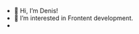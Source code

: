 - 👋 Hi, I’m Denis!
- 👀 I’m interested in Frontent development.
-  [](https://www.codewars.com/users/denzel_vojn/badges/large)
